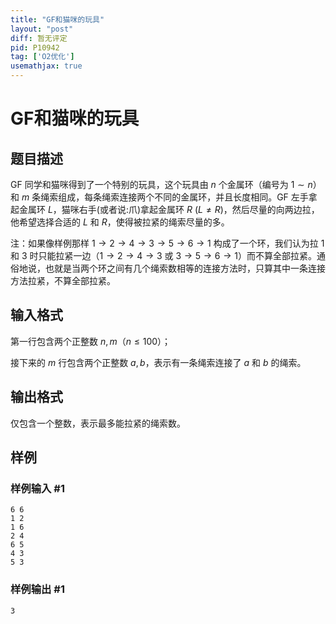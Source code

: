 ```yaml
---
title: "GF和猫咪的玩具"
layout: "post"
diff: 暂无评定
pid: P10942
tag: ['O2优化']
usemathjax: true
---
```


# GF和猫咪的玩具
## 题目描述

GF 同学和猫咪得到了一个特别的玩具，这个玩具由 $n$ 个金属环（编号为 $1 \sim n$）和 $m$ 条绳索组成，每条绳索连接两个不同的金属环，并且长度相同。GF 左手拿起金属环 $L$，猫咪右手(或者说:爪)拿起金属环 $R\ (L \ne R)$，然后尽量的向两边拉，他希望选择合适的 $L$ 和 $R$，使得被拉紧的绳索尽量的多。 

注：如果像样例那样 $1 \to 2 \to 4 \to 3 \to 5 \to 6 \to 1$ 构成了一个环，我们认为拉 $1$ 和 $3$ 时只能拉紧一边（$1 \to 2 \to 4 \to 3$ 或 $3 \to 5 \to 6 \to 1$）而不算全部拉紧。通俗地说，也就是当两个环之间有几个绳索数相等的连接方法时，只算其中一条连接方法拉紧，不算全部拉紧。

## 输入格式

第一行包含两个正整数 $n,m$（$n \le 100$）；

接下来的 $m$ 行包含两个正整数 $a,b$，表示有一条绳索连接了 $a$ 和 $b$ 的绳索。

## 输出格式

仅包含一个整数，表示最多能拉紧的绳索数。
## 样例

### 样例输入 #1
```
6 6
1 2
1 6
2 4
6 5
4 3
5 3
```
### 样例输出 #1
```
3
```
